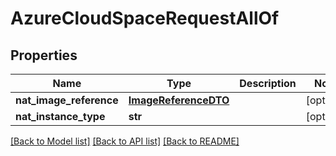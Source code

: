 # AzureCloudSpaceRequestAllOf

## Properties
Name | Type | Description | Notes
------------ | ------------- | ------------- | -------------
**nat_image_reference** | [**ImageReferenceDTO**](ImageReferenceDTO.md) |  | [optional] 
**nat_instance_type** | **str** |  | [optional] 

[[Back to Model list]](../README.md#documentation-for-models) [[Back to API list]](../README.md#documentation-for-api-endpoints) [[Back to README]](../README.md)


